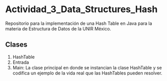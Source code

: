 
# Actividad_3_Data_Structures_Hash

Repositorio para la implementación de una Hash Table en Java para la materia de Estructura de Datos de la UNIR México.

## Clases

1. HashTable
2. Entrada
3. Main: La clase principal en donde se instancian la clase HashTable y se codifica un ejemplo de la vida real que las HashTables pueden resolver.


